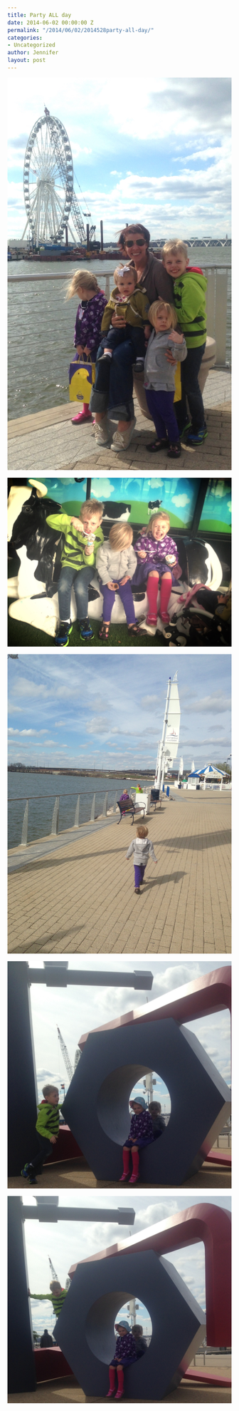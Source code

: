 ```yaml
---
title: Party ALL day
date: 2014-06-02 00:00:00 Z
permalink: "/2014/06/02/2014528party-all-day/"
categories:
- Uncategorized
author: Jennifer
layout: post
---
```


<div class="image-gallery-wrapper">
  <p>
    <img src="/assets/images/Party-ALL-day/2014-04-08+16.04.54.jpg" />
  </p>

  <p>
    <img src="/assets/images/Party-ALL-day/2014-04-08+15.37.10.jpg" />
  </p>

  <p>
    <img src="/assets/images/Party-ALL-day/2014-04-08+16.06.01.jpg" />
  </p>

  <p>
    <img src="/assets/images/Party-ALL-day/2014-04-08+15.27.16.jpg" />
  </p>

  <p>
    <img src="/assets/images/Party-ALL-day/2014-04-08+15.27.14.jpg" />
  </p>
</div>
